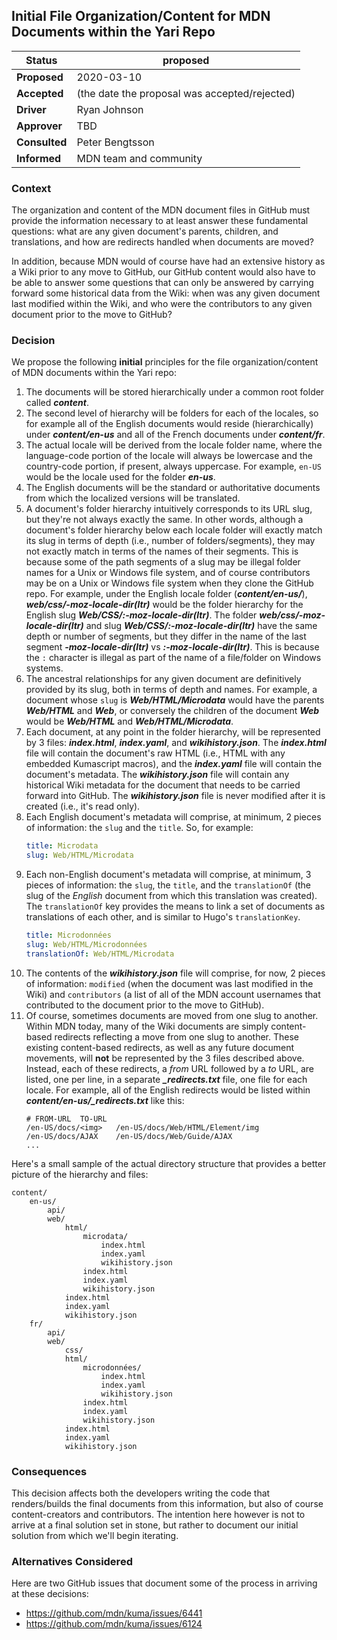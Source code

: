 ## Initial File Organization/Content for MDN Documents within the Yari Repo

|Status       | proposed <!--becomes accepted, rejected or superseded later-->|
|-----------------|-----------------------------------------------------------|
|**Proposed**     | 2020-03-10
|**Accepted**     | (the date the proposal was accepted/rejected)
|**Driver**       | Ryan Johnson
|**Approver**     | TBD
|**Consulted**    | Peter Bengtsson
|**Informed**     | MDN team and community

### Context

The organization and content of the MDN document files in GitHub must provide the information necessary to at least answer these fundamental questions: what are any given document's parents, children, and translations, and how are redirects handled when documents are moved?

In addition, because MDN would of course have had an extensive history as a Wiki prior to any move to GitHub, our GitHub content would also have to be able to answer some questions that can only be answered by carrying forward some historical data from the Wiki: when was any given document last modified within the Wiki, and who were the contributors to any given document prior to the move to GitHub?

### Decision

We propose the following **initial** principles for the file organization/content of
MDN documents within the Yari repo:

1. The documents will be stored hierarchically under a common root folder called **_content_**.
1. The second level of hierarchy will be folders for each of the locales, so for example all of the English documents would reside (hierarchically) under **_content/en-us_** and all of the French documents under **_content/fr_**.
1. The actual locale will be derived from the locale folder name, where the language-code portion of the locale will always be lowercase and the country-code portion, if present, always uppercase. For example, `en-US` would be the locale used for the folder _**en-us**_.
1. The English documents will be the standard or authoritative documents from which the localized versions will be translated.
1. A document's folder hierarchy intuitively corresponds to its URL slug, but they're not always exactly the same. In other words, although a document's folder hierarchy below each locale folder will exactly match its slug in terms of depth (i.e., number of folders/segments), they may not exactly match in terms of the names of their segments. This is because some of the path segments of a slug may be illegal folder names for a Unix or Windows file system, and of course contributors may be on a Unix or Windows file system when they clone the GitHub repo. For example, under the English locale folder (**_content/en-us/_**), **_web/css/-moz-locale-dir(ltr)_** would be the folder hierarchy for the English slug **_Web/CSS/:-moz-locale-dir(ltr)_**. The folder **_web/css/-moz-locale-dir(ltr)_** and slug **_Web/CSS/:-moz-locale-dir(ltr)_** have the same depth or number of segments, but they differ in the name of the last segment **_-moz-locale-dir(ltr)_** vs **_:-moz-locale-dir(ltr)_**. This is because the `:` character is illegal as part of the name of a file/folder on Windows systems.
1. The ancestral relationships for any given document are definitively provided by its slug, both in terms of depth and names. For example, a document whose `slug` is **_Web/HTML/Microdata_** would have the parents **_Web/HTML_** and **_Web_**, or conversely the children of the document **_Web_** would be **_Web/HTML_** and **_Web/HTML/Microdata_**.
1. Each document, at any point in the folder hierarchy, will be represented by 3 files: **_index.html_**, **_index.yaml_**, and **_wikihistory.json_**. The **_index.html_** file will contain the document's raw HTML (i.e., HTML with any embedded Kumascript macros), and the **_index.yaml_** file will contain the document's metadata. The **_wikihistory.json_** file will contain any historical Wiki metadata for the document that needs to be carried forward into GitHub. The **_wikihistory.json_** file is never modified after it is created (i.e., it's read only).
1. Each English document's metadata will comprise, at minimum, 2 pieces of information: the `slug` and the `title`. So, for example:
    ```yaml
    title: Microdata
    slug: Web/HTML/Microdata
    ```
1. Each non-English document's metadata will comprise, at minimum, 3 pieces of information: the `slug`, the `title`, and the `translationOf` (the slug of the _English_ document from which this translation was created). The `translationOf` key provides the means to link a set of documents as translations of each other, and is similar to Hugo's `translationKey`.
    ```yaml
    title: Microdonnées
    slug: Web/HTML/Microdonnées
    translationOf: Web/HTML/Microdata
    ```
1. The contents of the **_wikihistory.json_** file will comprise, for now, 2 pieces of information: `modified` (when the document was last modified in the Wiki) and `contributors` (a list of all of the MDN account usernames that contributed to the document prior to the move to GitHub).
1. Of course, sometimes documents are moved from one slug to another. Within MDN today, many of the Wiki documents are simply content-based redirects reflecting a move from one slug to another. These existing content-based redirects, as well as any future document movements, will **not** be represented by the 3 files described above. Instead, each of these redirects, a _from_ URL followed by a _to_ URL, are listed, one per line, in a separate _**_redirects.txt**_ file, one file for each locale. For example, all of the English redirects would be listed within _**content/en-us/_redirects.txt**_ like this:
    ```
    # FROM-URL	TO-URL
    /en-US/docs/<img>	/en-US/docs/Web/HTML/Element/img
    /en-US/docs/AJAX	/en-US/docs/Web/Guide/AJAX
    ...
    ```

Here's a small sample of the actual directory structure that provides a better picture of the hierarchy and files:
```
content/
    en-us/
        api/
        web/
            html/
                microdata/
                    index.html
                    index.yaml
                    wikihistory.json
                index.html
                index.yaml
                wikihistory.json
            index.html
            index.yaml
            wikihistory.json
    fr/
        api/
        web/
            css/
            html/
                microdonnées/
                    index.html
                    index.yaml
                    wikihistory.json
                index.html
                index.yaml
                wikihistory.json
            index.html
            index.yaml
            wikihistory.json
```

### Consequences

This decision affects both the developers writing the code that renders/builds the final documents from this information, but also of course content-creators and contributors. The intention here however is not to arrive at a final solution set in stone, but rather to document our initial solution from which we'll begin iterating.

### Alternatives Considered

Here are two GitHub issues that document some of the process in arriving at these decisions:
- https://github.com/mdn/kuma/issues/6441
- https://github.com/mdn/kuma/issues/6124
